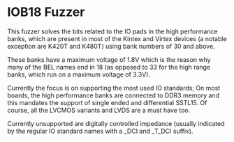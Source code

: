 # IOB18 Fuzzer

This fuzzer solves the bits related to the IO pads in the
high performance banks, which are present in most of the
Kintex and Virtex devices (a notable exception are K420T and K480T)
using bank numbers of 30 and above.

These banks have a maximum voltage of 1.8V which is the reason
why many of the BEL names end in 18 (as opposed to 33 for the
high range banks, which run on a maximum voltage of 3.3V).

Currently the focus is on supporting the most used IO standards;
On most boards, the high performance banks are connected to DDR3
memory and this mandates the support of single ended and differential
SSTL15. 
Of course, all the LVCMOS variants and LVDS are a must have too.

Currently unsupported are digitally controlled impedance
(usually indicated by the regular IO standard names with a
_DCI and _T_DCI suffix).
